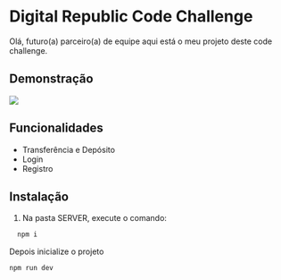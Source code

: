 # Digital Republic Code Challenge

Olá, futuro(a) parceiro(a) de equipe aqui está o meu projeto deste code challenge.

## Demonstração

![](https://github.com/JohannesAlves/DigitalRepublic/blob/master/APP.gif)

## Funcionalidades

-   Transferência e Depósito
-   Login
-   Registro

## Instalação

1. Na pasta SERVER, execute o comando:

```bash
  npm i
```

Depois inicialize o projeto

```bash
npm run dev
```
